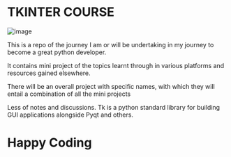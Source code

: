 # TKINTER COURSE 

![image]("./image.png")

This is a repo of the journey I am or will be undertaking in my journey to become a great python developer. 

It contains mini project of the topics learnt through in various platforms and resources gained elsewhere.

There will be an overall project with specific names, with which they will entail a combination of all the mini projects

Less of notes and discussions. Tk is a python standard library for building GUI applications alongside Pyqt and others.


# Happy Coding
